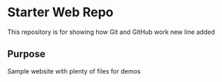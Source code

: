 # Starter Web Repo

This repository is for showing how Git and GitHub work
new line added
## Purpose

Sample website with plenty of files for demos
